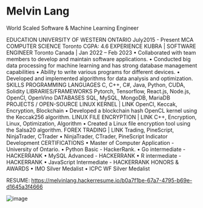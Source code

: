 # Melvin Lang 

World Scaled Software & Machine Learning Engineer

EDUCATION
UNIVERSITY OF WESTERN ONTARIO July2015 - Present
MCA COMPUTER SCIENCE Toronto
CGPA: 4.6
EXPERIENCE
KUBRA | SOFTWARE ENGINEER Toronto Canada | Jan 2022 – Feb 2023
• Collaborated with team members to develop and maintain software applications.
• Conducted big data processing for machine learning and has strong database management
capabilities
• Ability to write various programs for different devices.
• Developed and implemented algorithms for data analysis and optimization.
SKILLS
PROGRAMMING LANGUAGES C, C++, C#, Java, Python, CUDA, Solidity
LIBRARIES/FRAMEWORKS Pytorch, Tensorflow, React.js, Node.js, OpenCl, OpenVino
DATABASES SQL, MySQL, MongoDB, MariaDB
PROJECTS / OPEN-SOURCE
LINUX KERNEL | LINK OpenCl, Keccak, Encryption, Blockchain
• Developed a blockchain hash OpenCL kernel using the Keccak256 algorithm.
LINUX FILE ENCRYPTION | LINK C++, Encryption, Linux, Optimization, Algorithm
• Created a Linux file encryption tool using the Salsa20 algorithm.
FOREX TRADING | LINK Trading, PineScript, NinjaTrader, CTrader
• NinjaTrader, CTrader, PineScript Indicator Development
CERTIFICATIONS
• Master of Computer Application - University of Ontario.
• Python Basic - HackerRank.
• Go intermediate - HACKERRANK
• MySQL Advanced - HACKERRANK
• R intermediate - HACKERRANK
• JavaScript Intermediate - HACKERRANK
HONORS & AWARDS
• IMO Silver Medalist
• ICPC WF Silver Medalist

RESUME: https://melvinlang.hackerresume.io/b0a7f1be-67a7-4795-b69e-d1645a3f4666

![image](https://user-images.githubusercontent.com/121934188/225026460-1fc30943-1837-48c3-9cd1-d938f69eb17f.png)
